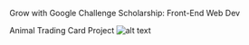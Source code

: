 Grow with Google Challenge Scholarship: Front-End Web Dev

Animal Trading Card Project
![alt text](https://user-images.githubusercontent.com/13710170/36957277-28872dd6-1fe8-11e8-8a4f-b3c67fd30849.png
)
